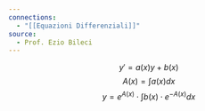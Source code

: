 ```yaml
---
connections:
  - "[[Equazioni Differenziali]]"
source:
  - Prof. Ezio Bileci
---
```


$$y' = a(x)y + b(x)$$
$$A(x) = \int{a(x)dx}$$
$$y = e^{A(x)} \cdot \int{b(x) \cdot e^{-A(x)}dx}$$
